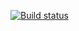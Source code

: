 [![Build status](https://ci.appveyor.com/api/projects/status/paxl22l4r7hmm00i?svg=true)](https://ci.appveyor.com/project/dmitriysokolov94/api2)
